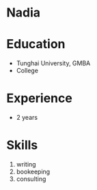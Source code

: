 # Nadia

# Education

- Tunghai University, GMBA
- College

# Experience
- 2 years

# Skills

1. writing
2. bookeeping
3. consulting

